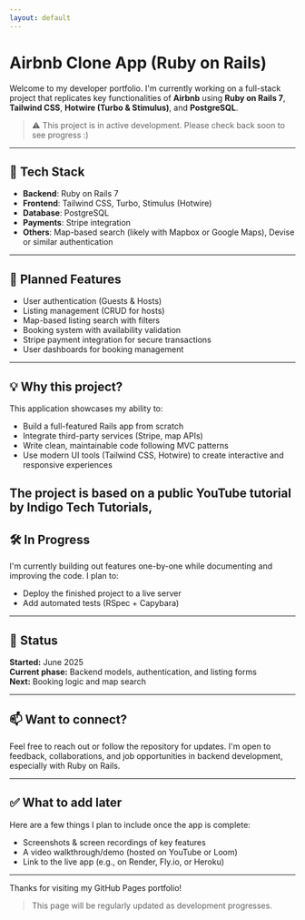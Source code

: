 ```yaml
---
layout: default
---
```


# Airbnb Clone App (Ruby on Rails)

Welcome to my developer portfolio. I'm currently working on a full-stack project that replicates key functionalities of **Airbnb** using **Ruby on Rails 7**, **Tailwind CSS**, **Hotwire (Turbo & Stimulus)**, and **PostgreSQL**.

> ⚠️ This project is in active development. Please check back soon to see progress :)

---

## 🔧 Tech Stack

- **Backend**: Ruby on Rails 7
- **Frontend**: Tailwind CSS, Turbo, Stimulus (Hotwire)
- **Database**: PostgreSQL
- **Payments**: Stripe integration
- **Others**: Map-based search (likely with Mapbox or Google Maps), Devise or similar authentication

---

## 🚀 Planned Features

-  User authentication (Guests & Hosts)
-  Listing management (CRUD for hosts)
-  Map-based listing search with filters
-  Booking system with availability validation
-  Stripe payment integration for secure transactions
-  User dashboards for booking management

---

## 💡 Why this project?

This application showcases my ability to:
- Build a full-featured Rails app from scratch
- Integrate third-party services (Stripe, map APIs)
- Write clean, maintainable code following MVC patterns
- Use modern UI tools (Tailwind CSS, Hotwire) to create interactive and responsive experiences

The project is based on a public YouTube tutorial by **Indigo Tech Tutorials**,
---

## 🛠️ In Progress

I'm currently building out features one-by-one while documenting and improving the code. I plan to:
- Deploy the finished project to a live server
- Add automated tests (RSpec + Capybara)

---

## 📌 Status

**Started:** June 2025  
**Current phase:** Backend models, authentication, and listing forms  
**Next:** Booking logic and map search  

---

## 📫 Want to connect?

Feel free to reach out or follow the repository for updates. I'm open to feedback, collaborations, and job opportunities in backend development, especially with Ruby on Rails.

---

## ✅ What to add later

Here are a few things I plan to include once the app is complete:

- Screenshots & screen recordings of key features
- A video walkthrough/demo (hosted on YouTube or Loom)
- Link to the live app (e.g., on Render, Fly.io, or Heroku)

---

Thanks for visiting my GitHub Pages portfolio!

> This page will be regularly updated as development progresses.
